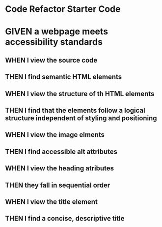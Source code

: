 # Code Refactor Starter Code

# GIVEN a webpage meets accessibility standards

## WHEN I view the source code
## THEN I find semantic HTML elements

## WHEN I view the structure of th HTML elements
## THEN I find that the elements follow a logical structure independent of styling and positioning

## WHEN I view the image elments
## THEN I find accessible alt attributes

## WHEN I view the heading atributes
## THEN they fall in sequential order

## WHEN I view the title element
## THEN I find a concise, descriptive title
